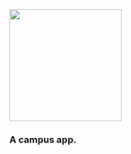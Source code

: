 
<img src="https://s3.us-west-2.amazonaws.com/secure.notion-static.com/5b2e658e-2c0e-416b-a1be-5c911b7c4272/icon-android.png?X-Amz-Algorithm=AWS4-HMAC-SHA256&X-Amz-Credential=ASIAT73L2G45MG26JIWH%2F20200317%2Fus-west-2%2Fs3%2Faws4_request&X-Amz-Date=20200317T040715Z&X-Amz-Expires=86400&X-Amz-Security-Token=IQoJb3JpZ2luX2VjELL%2F%2F%2F%2F%2F%2F%2F%2F%2F%2FwEaCXVzLXdlc3QtMiJGMEQCICmAWVjtFQErs0iUWB486wmm9LBa%2F%2BEFTbuZ7t7pxkyOAiAGQDZIoeJwxb8Q8n1g7VmrFwAGmAgAW9jtq7bK6EGF6iq9Awib%2F%2F%2F%2F%2F%2F%2F%2F%2F%2F8BEAAaDDI3NDU2NzE0OTM3MCIMh0uMiyQ%2B6q4PzTd2KpEDQRrOoWWMGiX68QsYZbd9ZvBXNfkCnZvpz6Pv%2BAIUpS9gjQosQFq8HE8%2Ff7JNIyU00FLFATj2YC8xu7pMZ8CGtMQPxpK6q9FeuigifZjpqz8GEGpimBb6xBPddSWtT4%2FiRPPBZOTsaY6Ya%2BvAaN8Zem4AFQcdweMalNuW86ewr6G5lHKbKBmjD82i9u6i6yjJ0i9fMvcHIOePzRSkuJ%2FQm1U4rYROF84qIwKU%2FJnM3StX%2B0Hicta6xVNLgfeJ3Mqqb6GzMNp6EkKlFCwrW2FLZDSElX9ahvV67swI5u7tbiG%2Fz2UG4EuJ6qcx0svVUbyASH9uJTOSc8zykvXpixrQOiC%2F9AbwsjDb0BYSdpOtDaRM2GnXtbE%2BW0g2og9%2BG4opdsCR0O5pvaKv0LqTk5a1OTeLpgn3bksyeg8ED8KJjNRcfO3BUbhBLqBskq%2F9VTvGr93m%2B5RHAqnHQd0HAJUBEIBoKQc6yphKBflXCT8QTAUINcbK16SWye6ba%2BwnXuwl9UF%2BnSJuL92xnJ4ofdM0q2YwieXA8wU67AHazt%2B8fEUB11kbX90m1ycukzlymQ7EVzc8fY1map7oJDbZbWocL4ROt8JC2lQZbyKK2Pllx%2BTbx48xE%2BmRgHVqSm2Ty4ceCZ11z41pskf0am70cK8AGYoAX99mHkoSP9ipJNgRTe5fCtNSW1SOLjM5LAw9W7pTg2HTThsKthKNBhpuC8i7m8duY2RsKMLFWpbEjrUa62ZA3WIAA%2BUnJLzQ9IfzCMkCU4xD5hyInzLdtf4K%2FYyhFt4JEiwDgCokPcKjUmUe2w6mJ%2FoNFW9VyeVq%2B4%2BBbdmpzTdpohwh90RNvJ7nnu9LMXyND5Tw%2Fw%3D%3D&X-Amz-Signature=7f6ad81cb49a9d7a8452f9d7cc35a1efd693e7a302e9effb50b4abfb10e3a54c&X-Amz-SignedHeaders=host&response-content-disposition=filename%20%3D%22icon-android.png%22" width="200">

### A campus app.
